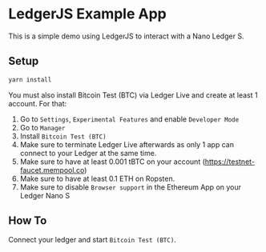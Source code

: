 # LedgerJS Example App

This is a simple demo using LedgerJS to interact with a Nano Ledger S.

## Setup

```bash
yarn install
```

You must also install Bitcoin Test (BTC) via Ledger Live and create at least 1 account.
For that:

1. Go to `Settings`, `Experimental Features` and enable `Developer Mode`
2. Go to `Manager`
3. Install `Bitcoin Test (BTC)`
4. Make sure to terminate Ledger Live afterwards as only 1 app can connect to your Ledger at the same time.
5. Make sure to have at least 0.001 tBTC on your account (https://testnet-faucet.mempool.co)
6. Make sure to have at least 0.1 ETH on Ropsten.
7. Make sure to disable `Browser support` in the Ethereum App on your Ledger Nano S

## How To

Connect your ledger and start `Bitcoin Test (BTC)`.

